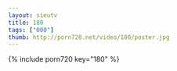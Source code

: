 ```yaml
--- 
layout: sieutv
title: 180
tags: ["000"]
thumb: http://porn720.net/video/180/poster.jpg
---
```

{% include porn720 key="180" %} 
